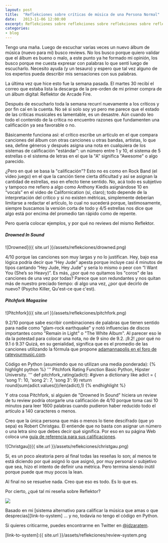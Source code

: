 ```yaml
---
layout: post
title:  "Reflekciones sobre críticas de música de una Persona Normal"
date:   2013-11-06 12:00:00
excerpt: Reflekciones sobre reflekciones sobre reflekciones sobre reflekciones de críticas de música.
categories:
- blog
---
```

Tengo una maña. Luego de escuchar varias veces un nuevo álbum de música (nuevo para mí) busco reviews. No los busco porque quiero validar que el álbum es bueno o malo, a este punto ya he formado mi opinión, los busco porque me cuesta expresar con palabras lo que sentí luego de escucharlo. Necesito ayuda (y un tesauro) y espero que tal vez alguno de los expertos pueda describir mis sensaciones con sus palabras.

La última vez que hice esto fue la semana pasada. El martes 30 recibí el correo que estaba lista la descarga de la pre-orden de mi primer compra de un álbum digital: Reflektor de Arcade Fire. 

Después de escucharlo toda la semana recurrí nuevamente a los críticos y por fin caí en la cuenta. No sé si solo soy yo pero me parece que el estado de las críticas musicales es lamentable, es un desastre. Aún cuando leo todo el contenido de la crítica no encuentro razones que fundamenten una calificación ya sea favorable o no.

Básicamente funciona así: el crítico escribe un artículo en el que compara canciones del álbum con otras canciones u otras bandas, artistas, lo que sea, define géneros y después asigna una nota en cualquiera de los sistemas de calificación "estándar": un número entre 1 y 10,  el sistema de 5 estrellas o el sistema de letras en el que la "A" significa "Awesome" o algo parecido.

¿Pero en qué se basa la "calificación"? Esto no es como en Rock Band (el video juego) en el que la canción tiene cierta dificultad y así se asignan la cantidad de estrellas, eso en efecto tiene sentido. No, acá todo es subjetivo y tampoco me refiero a algo como Anthony Kiedis asignándose 10 en “vocals” en el video de Californication (sí, claro); todo depende de la interpretación del crítico y si no existen métricas, simplemente deberían limitarse a redactar el artículo, lo cual no sucederá porque, lastimosamente, siempre buscamos la versión corta de todo y 4/5 estrellas nos dice que algo está por encima del promedio tan rápido como de repente.

Pero quería colocar ejemplos, y por qué no reviews del mismo Reflektor.

##### Drowned In Sound
![Drowned]({{ site.url }}/assets/reflekciones/drowned.png)

4/10 porque las canciones son muy largas y no lo justifican. Hey, bajo esa lógica podría decir que “Hey Jude” apesta porque incluye casi 4 minutos de tipos cantando “Hey Jude, Hey Jude” y sería lo mismo o peor con “I Want You (She’s so Heavy)”. Es más, ¿por qué no quitamos los "coros" de las canciones de una vez por todas? Parece que son redundantes y nos quitan más de nuestro preciado tiempo: di algo una vez, ¿por qué decirlo de nuevo? (Psycho Killer, Qu'est-ce que c'est).

##### Pitchfork Magazine
![Pitchfork]({{ site.url }}/assets/reflekciones/pitchfork.png)

9.2/10 porque sabe escribir combinaciones de palabras que tienen sentido para nadie como "glam-rock earthquake" y notó influencias de discos importantes como "Remain in Light" o "The White Album". Al parecer eso le da la potestad para colocar una nota, no de 9 sino de 9.2. ¡9.2! ¿por qué no 9.1 ó 9.3? Quizá, en su genialidad, significa que es el promedio de las canciones utilizando la fórmula que propone [adamannapolis en el foro de rateyourmusic.com][link-to-rateyourmusic]. 

Código en Python (asumiendo que no utilizan una media ponderada):
{% highlight python %}
'''
Pitchfork Rating Function
Basic Python, Hipster University.
'''
def pitchfork_rating(adict):
	#given a dictionary like adict = { 'song 1': 10, 'song 2': 7, 'song 3': 9}
	return round(sum(adict.values())/len(adict),1)
{% endhighlight %}

Y otra cosa Pitchfork, si alguien de "Drowned In Sound" hiciera un review de tu review podría otorgarle una calificación de 4/10 porque toma casi 10 minutos para leer 1600 palabras cuando pudieron haber reducido todo el artículo a 140 caracteres o menos.

Creo que la única persona que más o menos lo tiene descifrado (que yo sepa) es Robert Christgau. El entiende que no basta con asignar un número o una letra sino que debes decir qué significa. Por eso en su página Web coloca una [guía de referencia para sus calificaciones][link-to-christgau].

![Christgau]({{ site.url }}/assets/reflekciones/christgau.png)

Sí, es un poco aleatoria pero al final todas las reseñas lo son; al menos te está diciendo por qué asignó lo que asignó, por muy personal o subjetivo que sea, hizo el intento de definir una métrica. Pero termina siendo inútil porque puede que muy pocos la lean.

Al final no se resuelve nada. Creo que eso es todo. Es lo que es.

Por cierto, ¿qué tal mi reseña sobre Reflektor?

<img src="{{ site.url }}/assets/reflekciones/loop.png" style="width:auto; vertical-align:middle; margin-right: 10px;">

Basado en mi [sistema alternativo para calificar la música que amas o que desprecias][link-to-system] ... y no, todavía no tengo el código en Python.

Si quieres criticarme, puedes encontrarme en Twitter en [@jdzaratem][link-to-twitter].


[link-to-twitter]: https://www.twitter.com/jdzaratem
[link-to-christgau]: http://www.robertchristgau.com/xg/bk-cg90/grades-90s.php
[link-to-rateyourmusic]: http://rateyourmusic.com/board_message/message_id_is_2684293
[link-to-system]:{{ site.url }}/assets/reflekciones/review-system.png
